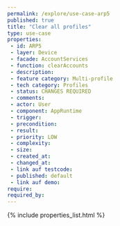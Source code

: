 ```yaml
---
permalink: /explore/use-case-arp5
published: true
title: "Clear all profiles"
type: use-case
properties:
 - id: ARP5
 - layer: Device
 - facade: AccountServices
 - function: clearAccounts
 - description: 
 - feature category: Multi-profile
 - tech category: Profiles
 - status: CHANGES REQUIRED
 - comments: 
 - actor: User
 - component: AppRuntime
 - trigger: 
 - precondition: 
 - result: 
 - priority: LOW
 - complexity: 
 - size: 
 - created_at: 
 - changed_at: 
 - link auf testcode: 
 - published: default
 - link auf demo: 
require:
required_by:
---
```

{% include properties_list.html %}
